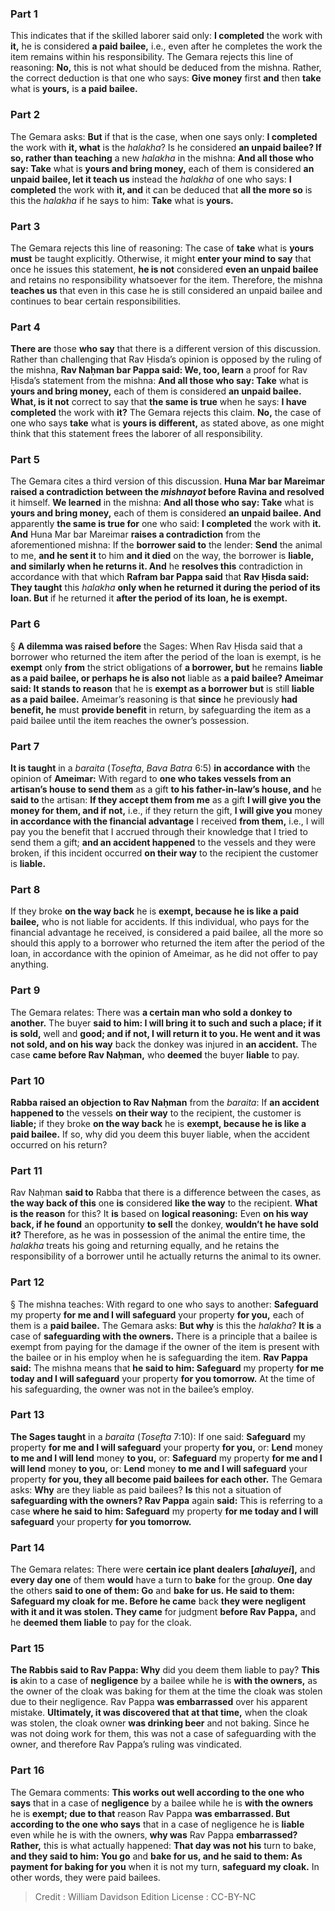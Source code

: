 
### Part 1
This indicates that if the skilled laborer said only: <b>I completed</b> the work with <b>it,</b> he is considered <b>a paid bailee,</b> i.e., even after he completes the work the item remains within his responsibility. The Gemara rejects this line of reasoning: <b>No,</b> this is not what should be deduced from the mishna. Rather, the correct deduction is that one who says: <b>Give money</b> first <b>and</b> then <b>take</b> what is <b>yours,</b> is <b>a paid bailee.</b>

### Part 2
The Gemara asks: <b>But</b> if that is the case, when one says only: <b>I completed</b> the work with <b>it, what</b> is the <i>halakha</i>? Is he considered <b>an unpaid bailee? If so, rather than teaching</b> a new <i>halakha</i> in the mishna: <b>And all those who say: Take</b> what is <b>yours and bring money,</b> each of them is considered <b>an unpaid bailee, let it teach us</b> instead the <i>halakha</i> of one who says: <b>I completed</b> the work with <b>it, and</b> it can be deduced that <b>all the more so</b> is this the <i>halakha</i> if he says to him: <b>Take</b> what is <b>yours.</b>

### Part 3
The Gemara rejects this line of reasoning: The case of <b>take</b> what is <b>yours must</b> be taught explicitly. Otherwise, it might <b>enter your mind to say</b> that once he issues this statement, <b>he is not</b> considered <b>even an unpaid bailee</b> and retains no responsibility whatsoever for the item. Therefore, the mishna <b>teaches us</b> that even in this case he is still considered an unpaid bailee and continues to bear certain responsibilities.

### Part 4
<b>There are</b> those <b>who say</b> that there is a different version of this discussion. Rather than challenging that Rav Ḥisda’s opinion is opposed by the ruling of the mishna, <b>Rav Naḥman bar Pappa said: We, too, learn</b> a proof for Rav Ḥisda’s statement from the mishna: <b>And all those who say: Take</b> what is <b>yours and bring money,</b> each of them is considered <b>an unpaid bailee. What, is it not</b> correct to say that <b>the same is true</b> when he says: <b>I have completed</b> the work with <b>it?</b> The Gemara rejects this claim. <b>No,</b> the case of one who says <b>take</b> what is <b>yours is different,</b> as stated above, as one might think that this statement frees the laborer of all responsibility.

### Part 5
The Gemara cites a third version of this discussion. <b>Huna Mar bar Mareimar raised a contradiction between the <i>mishnayot</i> before Ravina and resolved</b> it himself. <b>We learned</b> in the mishna: <b>And all those who say: Take</b> what is <b>yours and bring money,</b> each of them is considered <b>an unpaid bailee. And</b> apparently <b>the same is true for</b> one who said: <b>I completed</b> the work with <b>it. And</b> Huna Mar bar Mareimar <b>raises a contradiction</b> from the aforementioned mishna: If the <b>borrower said to</b> the lender: <b>Send</b> the animal to me, <b>and he sent it</b> to him <b>and it died</b> on the way, the borrower is <b>liable, and similarly when he returns it. And</b> he <b>resolves this</b> contradiction in accordance with that which <b>Rafram bar Pappa said</b> that <b>Rav Ḥisda said: They taught</b> this <i>halakha</i> <b>only when he returned it during the period of its loan. But</b> if he returned it <b>after the period of its loan, he is exempt.</b>

### Part 6
§ <b>A dilemma was raised before</b> the Sages: When Rav Ḥisda said that a borrower who returned the item after the period of the loan is exempt, is he <b>exempt</b> only <b>from</b> the strict obligations of <b>a borrower, but</b> he remains <b>liable as a paid bailee, or perhaps he is also not</b> liable as <b>a paid bailee? Ameimar said: It stands to reason</b> that he is <b>exempt as a borrower but</b> is still <b>liable as a paid bailee.</b> Ameimar’s reasoning is that <b>since</b> he previously <b>had benefit, he</b> must <b>provide benefit</b> in return, by safeguarding the item as a paid bailee until the item reaches the owner’s possession.

### Part 7
<b>It is taught</b> in a <i>baraita</i> (<i>Tosefta</i>, <i>Bava Batra</i> 6:5) <b>in accordance with</b> the opinion of <b>Ameimar:</b> With regard to <b>one who takes vessels from an artisan’s house to send them</b> as a gift <b>to his father-in-law’s house, and</b> he <b>said to</b> the artisan: <b>If they accept them from me</b> as a gift <b>I will give you the money for them, and if not,</b> i.e., if they return the gift, <b>I will give you</b> money <b>in accordance with the financial advantage</b> I received <b>from them,</b> i.e., I will pay you the benefit that I accrued through their knowledge that I tried to send them a gift; <b>and an accident happened</b> to the vessels and they were broken, if this incident occurred <b>on their way</b> to the recipient the customer is <b>liable.</b>

### Part 8
If they broke <b>on the way back</b> he is <b>exempt, because he is like a paid bailee,</b> who is not liable for accidents. If this individual, who pays for the financial advantage he received, is considered a paid bailee, all the more so should this apply to a borrower who returned the item after the period of the loan, in accordance with the opinion of Ameimar, as he did not offer to pay anything.

### Part 9
The Gemara relates: There was <b>a certain man who sold a donkey to another.</b> The buyer <b>said to him: I will bring it to such and such a place; if it is sold,</b> well and <b>good; and if not, I will return it to you. He went and it was not sold, and on his way</b> back the donkey was injured in <b>an accident.</b> The case <b>came before Rav Naḥman,</b> who <b>deemed</b> the buyer <b>liable</b> to pay.

### Part 10
<b>Rabba raised an objection to Rav Naḥman</b> from the <i>baraita</i>: If <b>an accident happened to</b> the vessels <b>on their way</b> to the recipient, the customer is <b>liable;</b> if they broke <b>on the way back</b> he is <b>exempt, because he is like a paid bailee.</b> If so, why did you deem this buyer liable, when the accident occurred on his return?

### Part 11
Rav Naḥman <b>said to</b> Rabba that there is a difference between the cases, as <b>the way back of this</b> one <b>is</b> considered <b>like the way</b> to the recipient. <b>What is the reason</b> for this? It <b>is</b> based on <b>logical reasoning:</b> Even <b>on his way back, if he found</b> an opportunity <b>to sell</b> the donkey, <b>wouldn’t he have sold it?</b> Therefore, as he was in possession of the animal the entire time, the <i>halakha</i> treats his going and returning equally, and he retains the responsibility of a borrower until he actually returns the animal to its owner.

### Part 12
§ The mishna teaches: With regard to one who says to another: <b>Safeguard</b> my property <b>for me and I will safeguard</b> your property <b>for you,</b> each of them is a <b>paid bailee.</b> The Gemara asks: <b>But why</b> is this the <i>halakha</i>? <b>It is</b> a case of <b>safeguarding with the owners.</b> There is a principle that a bailee is exempt from paying for the damage if the owner of the item is present with the bailee or in his employ when he is safeguarding the item. <b>Rav Pappa said:</b> The mishna means that <b>he said to him: Safeguard</b> my property <b>for me today and I will safeguard</b> your property <b>for you tomorrow.</b> At the time of his safeguarding, the owner was not in the bailee’s employ.

### Part 13
<b>The Sages taught</b> in a <i>baraita</i> (<i>Tosefta</i> 7:10): If one said: <b>Safeguard</b> my property <b>for me and I will safeguard</b> your property <b>for you,</b> or: <b>Lend</b> money <b>to me and I will lend</b> money <b>to you,</b> or: <b>Safeguard</b> my property <b>for me and I will lend</b> money <b>to you,</b> or: <b>Lend</b> money <b>to me and I will safeguard</b> your property <b>for you, they all become paid bailees for each other.</b> The Gemara asks: <b>Why</b> are they liable as paid bailees? <b>Is</b> this not a situation of <b>safeguarding with the owners? Rav Pappa</b> again <b>said:</b> This is referring to a case <b>where he said to him: Safeguard</b> my property <b>for me today and I will safeguard</b> your property <b>for you tomorrow.</b>

### Part 14
The Gemara relates: There were <b>certain ice plant dealers [<i>ahaluyei</i>],</b> and <b>every day one</b> of them <b>would</b> have a turn to <b>bake</b> for the group. <b>One day</b> the others <b>said to one of them: Go</b> and <b>bake for us. He said to them: Safeguard my cloak for me. Before he came</b> back <b>they were negligent with it and it was stolen. They came</b> for judgment <b>before Rav Pappa,</b> and he <b>deemed them liable</b> to pay for the cloak.

### Part 15
<b>The Rabbis said to Rav Pappa: Why</b> did you deem them liable to pay? <b>This is</b> akin to a case of <b>negligence</b> by a bailee while he is <b>with the owners,</b> as the owner of the cloak was baking for them at the time the cloak was stolen due to their negligence. Rav Pappa <b>was embarrassed</b> over his apparent mistake. <b>Ultimately, it was discovered that at that time,</b> when the cloak was stolen, the cloak owner <b>was drinking beer</b> and not baking. Since he was not doing work for them, this was not a case of safeguarding with the owner, and therefore Rav Pappa’s ruling was vindicated.

### Part 16
The Gemara comments: <b>This works out well according to the one who says</b> that in a case of <b>negligence</b> by a bailee while he is <b>with the owners</b> he is <b>exempt; due to that</b> reason Rav Pappa <b>was embarrassed. But according to the one who says</b> that in a case of negligence he is <b>liable</b> even while he is with the owners, <b>why was</b> Rav Pappa <b>embarrassed? Rather,</b> this is what actually happened: <b>That day was not his</b> turn to bake, <b>and they said to him: You go</b> and <b>bake for us, and he said to them: As payment for baking for you</b> when it is not my turn, <b>safeguard my cloak.</b> In other words, they were paid bailees.

>Credit : William Davidson Edition
>License : CC-BY-NC